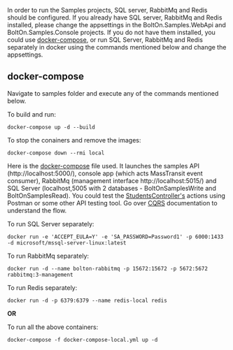 In order to run the Samples projects, SQL server, RabbitMq and Redis should be configured. If you already have SQL server, RabbitMq and Redis installed, please change the appsettings in the BoltOn.Samples.WebApi and BoltOn.Samples.Console projects. If you do not have them installed, you could use [docker-compose](#docker-compose), or run SQL Server, RabbitMq and Redis separately in docker using the commands mentioned below and change the appsettings. 

docker-compose
--------------
Navigate to samples folder and execute any of the commands mentioned below.

To build and run:

`docker-compose up -d --build`

To stop the conainers and remove the images:

`docker-compose down --rmi local`

Here is the [docker-compose](https://github.com/gokulm/BoltOn/blob/master/samples/docker-compose.yml) file used. It launches the samples API (http://localhost:5000/), console app (which acts MassTransit event consumer), RabbitMq (management interface http://localhost:5015/) and SQL Server (localhost,5005 with 2 databases - BoltOnSamplesWrite and BoltOnSamplesRead). You could test the [StudentsController's](https://github.com/gokulm/BoltOn/blob/master/samples/BoltOn.Samples.WebApi/Controllers/StudentsController.cs) actions using Postman or some other API testing tool. Go over [CQRS](../cqrs/#implementation) documentation to understand the flow.

To run SQL Server separately:

`docker run -e 'ACCEPT_EULA=Y' -e 'SA_PASSWORD=Password1' -p 6000:1433 -d microsoft/mssql-server-linux:latest`

To run RabbitMq separately:

`docker run -d --name bolton-rabbitmq -p 15672:15672 -p 5672:5672 rabbitmq:3-management`

To run Redis separately:

`docker run -d -p 6379:6379 --name redis-local redis`

**OR**

To run all the above containers:

`docker-compose -f docker-compose-local.yml up -d`


